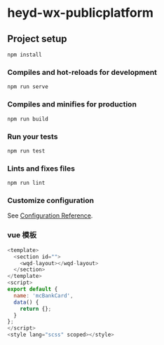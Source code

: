 # heyd-wx-publicplatform

## Project setup
```
npm install
```

### Compiles and hot-reloads for development
```
npm run serve
```

### Compiles and minifies for production
```
npm run build
```

### Run your tests
```
npm run test
```

### Lints and fixes files
```
npm run lint
```

### Customize configuration
See [Configuration Reference](https://cli.vuejs.org/config/).

### vue 模板
~~~javascript
<template>
  <section id="">
    <wqd-layout></wqd-layout>
  </section>
</template>
<script>
export default {
  name: 'mcBankCard',
  data() {
    return {};
  }
};
</script>
<style lang="scss" scoped></style>
~~~
